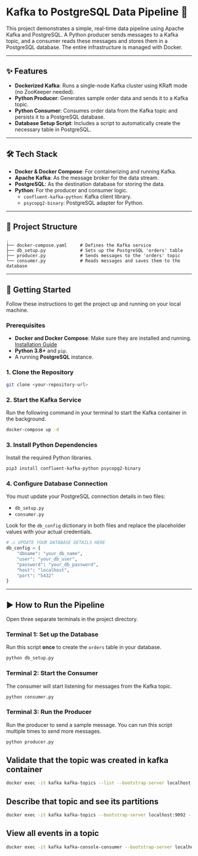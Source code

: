 # Kafka to PostgreSQL Data Pipeline 🚀

This project demonstrates a simple, real-time data pipeline using Apache Kafka and PostgreSQL. A Python producer sends messages to a Kafka topic, and a consumer reads these messages and stores them in a PostgreSQL database. The entire infrastructure is managed with Docker.



---

## ✨ Features

* **Dockerized Kafka**: Runs a single-node Kafka cluster using KRaft mode (no ZooKeeper needed).
* **Python Producer**: Generates sample order data and sends it to a Kafka topic.
* **Python Consumer**: Consumes order data from the Kafka topic and persists it to a PostgreSQL database.
* **Database Setup Script**: Includes a script to automatically create the necessary table in PostgreSQL.

---

## 🛠️ Tech Stack

* **Docker & Docker Compose**: For containerizing and running Kafka.
* **Apache Kafka**: As the message broker for the data stream.
* **PostgreSQL**: As the destination database for storing the data.
* **Python**: For the producer and consumer logic.
    * `confluent-kafka-python`: Kafka client library.
    * `psycopg2-binary`: PostgreSQL adapter for Python.

---

## 📂 Project Structure

```
.
├── docker-compose.yaml     # Defines the Kafka service
├── db_setup.py             # Sets up the PostgreSQL 'orders' table
├── producer.py             # Sends messages to the 'orders' topic
└── consumer.py             # Reads messages and saves them to the database
```

---

## 🚀 Getting Started

Follow these instructions to get the project up and running on your local machine.

### Prerequisites

* **Docker and Docker Compose**: Make sure they are installed and running. [Installation Guide](https://docs.docker.com/get-docker/)
* **Python 3.8+** and `pip`.
* A running **PostgreSQL** instance.

### 1. Clone the Repository

```bash
git clone <your-repository-url>
```

### 2. Start the Kafka Service

Run the following command in your terminal to start the Kafka container in the background.

```bash
docker-compose up -d
```

### 3. Install Python Dependencies

Install the required Python libraries.

```bash
pip3 install confluent-kafka-python psycopg2-binary
```

### 4. Configure Database Connection

You must update your PostgreSQL connection details in two files:
* `db_setup.py`
* `consumer.py`

Look for the `db_config` dictionary in both files and replace the placeholder values with your actual credentials.

```python
# ⚠️ UPDATE YOUR DATABASE DETAILS HERE
db_config = {
    "dbname": "your_db_name",
    "user": "your_db_user",
    "password": "your_db_password",
    "host": "localhost",
    "port": "5432"
}
```

---

## ▶️ How to Run the Pipeline

Open three separate terminals in the project directory.

### Terminal 1: Set up the Database

Run this script **once** to create the `orders` table in your database.

```bash
python db_setup.py
```

### Terminal 2: Start the Consumer

The consumer will start listening for messages from the Kafka topic.

```bash
python consumer.py
```

### Terminal 3: Run the Producer

Run the producer to send a sample message. You can run this script multiple times to send more messages.

```bash
python producer.py
```

## Validate that the topic was created in kafka container

```bash
docker exec -it kafka kafka-topics --list --bootstrap-server localhost:9092
```

## Describe that topic and see its partitions

```bash
docker exec -it kafka kafka-topics --bootstrap-server localhost:9092 --describe --topic new_orders
```

## View all events in a topic

```bash
docker exec -it kafka kafka-console-consumer --bootstrap-server localhost:9092 --topic orders --from-beginning
```
